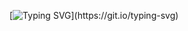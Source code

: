 [![Typing SVG](https://readme-typing-svg.herokuapp.com?color=%2336BCF7&lines=Welcome+to+Breakdowns+Hub!)](https://git.io/typing-svg)
